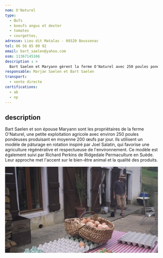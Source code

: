 ```yaml
---
nom: O'Naturel
type: 
  - Œufs
  - boeufs angus et dexter
  - tomates
  - courgettes,   
adresse: Lieu dit Matalas - 09320 Boussenac
tel: 06 56 85 00 92
email: bart_saelen@yahoo.com
osm: 11367145166
description : >
  Bart Saelen et Maryann gèrent la ferme O'Naturel avec 250 poules pondeuses, produisant 200 œufs par jour. Leur approche suit un modèle de pâturage en rotation inspiré par Joel Salatin, favorisant une agriculture régénérative. 
responsable: Marjan Saelen et Bart Saelen
transport:
  - vente directe
certifications:
  - ab
  - np
---
```


## description

Bart Saelen et son épouse Maryann sont les propriétaires de la ferme O'Naturel, une petite exploitation agricole avec environ 250 poules pondeuses produisant en moyenne 200 œufs par jour. Ils utilisent un modèle de pâturage en rotation inspiré par Joel Salatin, qui favorise une agriculture régénérative et respectueuse de l'environnement. Ce modèle est également suivi par Richard Perkins de Ridgedale Permaculture en Suède. Leur approche met l'accent sur le bien-être animal et la qualité des produits.

![Ferme O'Naturel](./media/o-naturel.jpg)